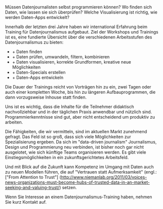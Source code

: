 Müssen Datenjournalisten selbst programmieren können? Wo finden sich Daten, wie lassen sie sich überprüfen? Welche Visualisierung ist richtig, wie werden Daten-Apps entwickelt? 

Innerhalb der letzten drei Jahre haben wir international Erfahrung beim Training für Datenjournalismus aufgebaut. Ziel der Workshops und Trainings ist es, eine fundierte Übersicht über die verschiedenen Arbeitsstufen des Datenjournalismus zu bieten: 

<ul>
<li>+ Daten finden</li>
<li>+ Daten prüfen, umwandeln, filtern, kombinieren</li>
<li>+ Daten visualisieren, korrekte Grundformen, kreative neue Möglichkeiten</li>
<li>+ Daten-Specials erstellen</li>
<li>+ Daten-Apps entwickeln</li>
</ul>

Die Dauer der Trainings reicht von Vorträgen hin zu ein, zwei Tagen oder auch einer kompletten Woche, bis hin zu längeren Aufbauprogrammen, die dann vorzugsweise Inhouse statt finden. 

Uns ist es wichtig, dass die Inhalte für die Teilnehmer didaktisch nachvollziehbar und in der täglichen Praxis anwendbar und nützlich sind. Programmierkenntnisse sind gut, aber nicht entscheidend um produktiv zu arbeiten. 

Die Fähigkeiten, die wir vermitteln, sind im aktuellen Markt zunehmend gefragt. Das Feld ist so groß, dass sich viele Möglichkeiten zur Spezialisierung ergeben. Da sich im "data-driven journalism" Journalismus, Design und Programmierung neu verbinden, ist bisher noch gar nicht ausgelotet, wie sich künftige Teams organisieren werden. Es gibt viele Einstiegsmöglichkeiten in ein zukunftsgerichtetes Arbeitsfeld. 

Und mit Blick auf die Zukunft kann Kompetenz im Umgang mit Daten auch zu neuen Modellen führen, die auf "Vertrauen statt Aufmerksamkeit" (engl.: ["From Attention to Trust"] (http://www.niemanlab.org/2011/03/voices-news-organizations-must-become-hubs-of-trusted-data-in-an-market-seeking-and-valuing-trust/) setzen. 

Wenn Sie Interesse an einem Datenjournalismus-Training haben, nehmen Sie kurz Kontakt auf. 
